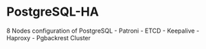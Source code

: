 # PostgreSQL-HA
8 Nodes configuration of PostgreSQL - Patroni - ETCD - Keepalive - Haproxy - Pgbackrest Cluster
